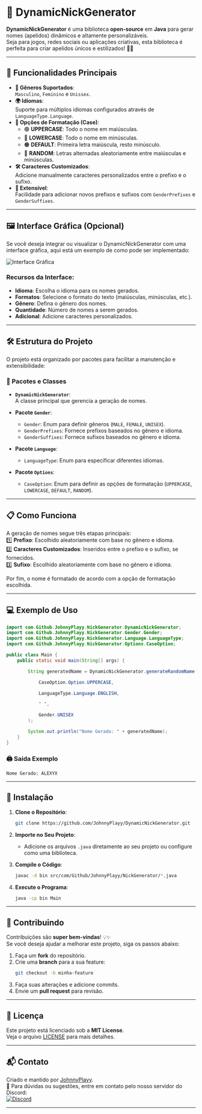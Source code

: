 # 🚀 DynamicNickGenerator

**DynamicNickGenerator** é uma biblioteca **open-source** em **Java** para gerar nomes (apelidos) dinâmicos e altamente personalizáveis.  
Seja para jogos, redes sociais ou aplicações criativas, esta biblioteca é perfeita para criar apelidos únicos e estilizados! 🎨✨

---

## 🌟 Funcionalidades Principais

- **📌 Gêneros Suportados**:  
  `Masculino`, `Feminino` e `Unissex`.
- **🌍 Idiomas**:  
  Suporte para múltiplos idiomas configurados através de `LanguageType.Language`.
- **🔡 Opções de Formatação (Case)**:  
  - 🟢 **UPPERCASE**: Todo o nome em maiúsculas.  
  - 🔵 **LOWERCASE**: Todo o nome em minúsculas.  
  - 🟠 **DEFAULT**: Primeira letra maiúscula, resto minúsculo.  
  - 🎲 **RANDOM**: Letras alternadas aleatoriamente entre maiúsculas e minúsculas.
- **🛠️ Caracteres Customizados**:  
  Adicione manualmente caracteres personalizados entre o prefixo e o sufixo.
- **🧩 Extensível**:  
  Facilidade para adicionar novos prefixos e sufixos com `GenderPrefixes` e `GenderSuffixes`.

---

## 🖼️ Interface Gráfica (Opcional)

Se você deseja integrar ou visualizar o DynamicNickGenerator com uma interface gráfica, aqui está um exemplo de como pode ser implementado:

![Interface Gráfica](https://i.imgur.com/dAiecZ8.png)

### Recursos da Interface:
- **Idioma**: Escolha o idioma para os nomes gerados.
- **Formatos**: Selecione o formato do texto (maiúsculas, minúsculas, etc.).
- **Gênero**: Defina o gênero dos nomes.
- **Quantidade**: Número de nomes a serem gerados.
- **Adicional**: Adicione caracteres personalizados.

---

## 🛠️ Estrutura do Projeto

O projeto está organizado por pacotes para facilitar a manutenção e extensibilidade:

### 📂 Pacotes e Classes

- **`DynamicNickGenerator`**:  
  A classe principal que gerencia a geração de nomes.
  
- **Pacote `Gender`**:
  - `Gender`: Enum para definir gêneros (`MALE`, `FEMALE`, `UNISEX`).
  - `GenderPrefixes`: Fornece prefixos baseados no gênero e idioma.
  - `GenderSuffixes`: Fornece sufixos baseados no gênero e idioma.

- **Pacote `Language`**:
  - `LanguageType`: Enum para especificar diferentes idiomas.

- **Pacote `Options`**:
  - `CaseOption`: Enum para definir as opções de formatação (`UPPERCASE`, `LOWERCASE`, `DEFAULT`, `RANDOM`).

---

## 📋 Como Funciona

A geração de nomes segue três etapas principais:  
1️⃣ **Prefixo**: Escolhido aleatoriamente com base no gênero e idioma.  
2️⃣ **Caracteres Customizados**: Inseridos entre o prefixo e o sufixo, se fornecidos.  
3️⃣ **Sufixo**: Escolhido aleatoriamente com base no gênero e idioma.  

Por fim, o nome é formatado de acordo com a opção de formatação escolhida.

---

## 💻 Exemplo de Uso

```java
import com.Github.JohnnyPlayy.NickGenerator.DynamicNickGenerator;
import com.Github.JohnnyPlayy.NickGenerator.Gender.Gender;
import com.Github.JohnnyPlayy.NickGenerator.Language.LanguageType;
import com.Github.JohnnyPlayy.NickGenerator.Options.CaseOption;

public class Main {
    public static void main(String[] args) {

        String generatedName = DynamicNickGenerator.generateRandomName(

            CaseOption.Option.UPPERCASE,

            LanguageType.Language.ENGLISH,

            " ",

            Gender.UNISEX
        );

        System.out.println("Nome Gerado: " + generatedName);
    }
}
```

### 🖨️ Saída Exemplo
```
Nome Gerado: ALEXYX
```

---

## 🚀 Instalação

1. **Clone o Repositório**:  
   ```bash
   git clone https://github.com/JohnnyPlayy/DynamicNickGenerator.git
   ```

2. **Importe no Seu Projeto**:  
   - Adicione os arquivos `.java` diretamente ao seu projeto ou configure como uma biblioteca.

3. **Compile o Código**:  
   ```bash
   javac -d bin src/com/Github/JohnnyPlayy/NickGenerator/*.java
   ```

4. **Execute o Programa**:  
   ```bash
   java -cp bin Main
   ```

---

## 🤝 Contribuindo

Contribuições são **super bem-vindas**! 💡✨  
Se você deseja ajudar a melhorar este projeto, siga os passos abaixo:

1. Faça um **fork** do repositório.  
2. Crie uma **branch** para a sua feature:  
   ```bash
   git checkout -b minha-feature
   ```
3. Faça suas alterações e adicione commits.  
4. Envie um **pull request** para revisão.

---

## 📜 Licença

Este projeto está licenciado sob a **MIT License**.  
Veja o arquivo [LICENSE](./LICENSE) para mais detalhes.

---

## 📬 Contato

Criado e mantido por [JohnnyPlayy](https://github.com/JohnnyPlayy).  
📧 Para dúvidas ou sugestões, entre em contato pelo nosso servidor do Discord:  
[![Discord](https://img.shields.io/discord/YSy4deHbfk?label=Discord&logo=discord&style=flat-square)](https://discord.gg/YSy4deHbfk)

---
